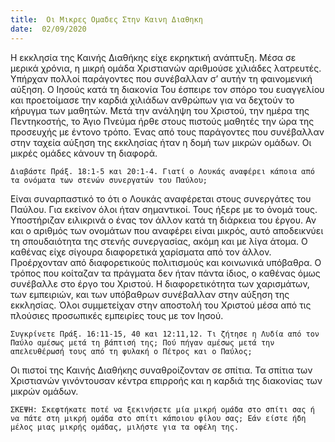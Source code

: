 ```yaml
---
title:  Οι Μικρες Ομαδες Στην Καινη Διαθηκη
date:  02/09/2020
---
```


Η εκκλησία της Καινής Διαθήκης είχε εκρηκτική ανάπτυξη. Μέσα σε μερικά χρόνια, η μικρή ομάδα Χριστιανών αριθμούσε χιλιάδες λατρευτές. Υπήρχαν πολλοί παράγοντες που συνέβαλλαν σ’ αυτήν τη φαινομενική αύξηση. Ο Ιησούς κατά τη διακονία Του έσπειρε τον σπόρο του ευαγγελίου και προετοίμασε την καρδιά χιλιάδων ανθρώπων για να δεχτούν το κήρυγμα των μαθητών. Μετά την ανάληψη του Χριστού, την ημέρα της Πεντηκοστής, το Άγιο Πνεύμα ήρθε στους πιστούς μαθητές την ώρα της προσευχής με έντονο τρόπο. Ένας από τους παράγοντες που συνέβαλλαν στην ταχεία αύξηση της εκκλησίας ήταν η δομή των μικρών ομάδων. Οι μικρές ομάδες κάνουν τη διαφορά.

`Διαβάστε Πράξ. 18:1-5 και 20:1-4. Γιατί ο Λουκάς αναφέρει κάποια από τα ονόματα των στενών συνεργατών του Παύλου;`

Είναι συναρπαστικό το ότι ο Λουκάς αναφέρεται στους συνεργάτες του Παύλου. Για εκείνον όλοι ήταν σημαντικοί. Τους ήξερε με το όνομά τους. Υποστήριζαν ειλικρινά ο ένας τον άλλον κατά τη διάρκεια του έργου. Αν και ο αριθμός των ονομάτων που αναφέρει είναι μικρός, αυτό αποδεικνύει τη σπουδαιότητα της στενής συνεργασίας, ακόμη και με λίγα άτομα. Ο καθένας είχε σίγουρα διαφορετικά χαρίσματα από τον άλλον. Προέρχονταν από διαφορετικούς πολιτισμούς και κοινωνικά υπόβαθρα. Ο τρόπος που κοίταζαν τα πράγματα δεν ήταν πάντα ίδιος, ο καθένας όμως συνέβαλλε στο έργο του Χριστού. Η διαφορετικότητα των χαρισμάτων, των εμπειριών, και των υπόβαθρων συνέβαλλαν στην αύξηση της εκκλησίας. Όλοι συμμετείχαν στην αποστολή του Χριστού μέσα από τις πλούσιες προσωπικές εμπειρίες τους με τον Ιησού.

`Συγκρίνετε Πράξ. 16:11-15, 40 και 12:11,12. Τι ζήτησε η Λυδία από τον Παύλο αμέσως μετά τη βάπτισή της; Πού πήγαν αμέσως μετά την απελευθέρωσή τους από τη φυλακή ο Πέτρος και ο Παύλος;`

Οι πιστοί της Καινής Διαθήκης συναθροίζονταν σε σπίτια. Τα σπίτια των Χριστιανών γινόντουσαν κέντρα επιρροής και η καρδιά της διακονίας των μικρών ομάδων.

`ΣΚΕΨΗ: Σκεφτήκατε ποτέ να ξεκινήσετε μία μικρή ομάδα στο σπίτι σας ή να πάτε στη μικρή ομάδα στο σπίτι κάποιου φίλου σας; Εάν είστε ήδη μέλος μιας μικρής ομάδας, μιλήστε για τα οφέλη της.`